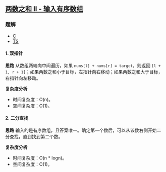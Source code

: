 ## [两数之和 II - 输入有序数组](https://leetcode-cn.com/problems/two-sum-ii-input-array-is-sorted/)

### 题解
+ [C](../../c/256/167.c)
+ [TS](../../ts/256/167.ts)

#### 1. 双指针
**思路**
从数组两端向中间遍历，如果 `nums[l] + nums[r] = target`，则返回 `[l + 1, r + 1]`；如果两数之和小于目标，左指针向右移动；如果两数之和大于目标，右指针向左移动。

**复杂度分析**
+ 时间复杂度：O(n)。
+ 空间复杂度：O(1)。


#### 2. 二分查找
**思路**
输入的是有序数组，且答案唯一。确定第一个数后，可以从该数右侧开始二分查找，直到找到第二个数。

**复杂度分析**
+ 时间复杂度：O(n * logn)。
+ 空间复杂度：O(1)。
